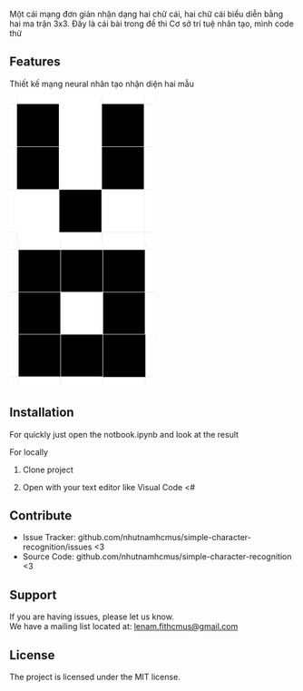 Một cái mạng đơn giản nhận dạng hai chữ cái, hai chữ cái biểu diễn bằng hai ma trận 3x3. Đây là cái bài trong đề thi Cơ sở trí tuệ nhân tạo, mình code thử

Features
--------
Thiết kế mạng neural nhân tạo nhận diện hai mẫu


<img align="left" width="256" height="256" src="./figs/v_character.png">

<img width="256" height="256" src="./figs/o_character.png">


Installation
------------

For quickly just open the notbook.ipynb and look at the result

For locally

1. Clone project

2. Open with your text editor like Visual Code <#

Contribute
----------

- Issue Tracker: github.com/nhutnamhcmus/simple-character-recognition/issues <3
- Source Code: github.com/nhutnamhcmus/simple-character-recognition <3

Support
-------

If you are having issues, please let us know. <br>
We have a mailing list located at: lenam.fithcmus@gmail.com

License
-------

The project is licensed under the MIT license.
